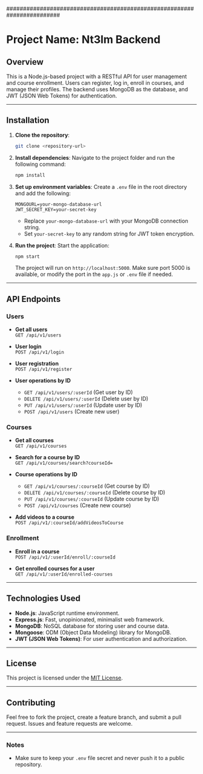########################################################################

# Project Name: Nt3lm Backend



## Overview

This is a Node.js-based project with a RESTful API for user management and course enrollment. Users can register, log in, enroll in courses, and manage their profiles. The backend uses MongoDB as the database, and JWT (JSON Web Tokens) for authentication.

---

## Installation

1. **Clone the repository**:
   ```bash
   git clone <repository-url>
   ```

2. **Install dependencies**:
   Navigate to the project folder and run the following command:
   ```bash
   npm install
   ```

3. **Set up environment variables**:
   Create a `.env` file in the root directory and add the following:
   ```env
   MONGOURL=your-mongo-database-url
   JWT_SECRET_KEY=your-secret-key
   ```
   - Replace `your-mongo-database-url` with your MongoDB connection string.
   - Set `your-secret-key` to any random string for JWT token encryption.

4. **Run the project**:
   Start the application:
   ```bash
   npm start
   ```

   The project will run on `http://localhost:5000`. Make sure port 5000 is available, or modify the port in the `app.js` or `.env` file if needed.

---

## API Endpoints

### **Users**

- **Get all users**  
  `GET /api/v1/users`
  
- **User login**  
  `POST /api/v1/login`
  
- **User registration**  
  `POST /api/v1/register`
  
- **User operations by ID**  
  - `GET /api/v1/users/:userId` (Get user by ID)  
  - `DELETE /api/v1/users/:userId` (Delete user by ID)  
  - `PUT /api/v1/users/:userId` (Update user by ID)  
  - `POST /api/v1/users` (Create new user)

### **Courses**

- **Get all courses**  
  `GET /api/v1/courses`
  
- **Search for a course by ID**  
  `GET /api/v1/courses/search?courseId=`

- **Course operations by ID**  
  - `GET /api/v1/courses/:courseId` (Get course by ID)  
  - `DELETE /api/v1/courses/:courseId` (Delete course by ID)  
  - `PUT /api/v1/courses/:courseId` (Update course by ID)  
  - `POST /api/v1/courses` (Create new course)

- **Add videos to a course**  
  `POST /api/v1/:courseId/addVideosToCourse`

### **Enrollment**

- **Enroll in a course**  
  `POST /api/v1/:userId/enroll/:courseId`

- **Get enrolled courses for a user**  
  `GET /api/v1/:userId/enrolled-courses`

---

## Technologies Used

- **Node.js**: JavaScript runtime environment.
- **Express.js**: Fast, unopinionated, minimalist web framework.
- **MongoDB**: NoSQL database for storing user and course data.
- **Mongoose**: ODM (Object Data Modeling) library for MongoDB.
- **JWT (JSON Web Tokens)**: For user authentication and authorization.

---

## License

This project is licensed under the [MIT License](LICENSE).

---

## Contributing

Feel free to fork the project, create a feature branch, and submit a pull request. Issues and feature requests are welcome.

---

### Notes
- Make sure to keep your `.env` file secret and never push it to a public repository.
  


